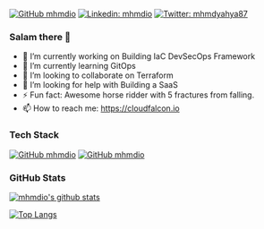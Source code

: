 [![GitHub mhmdio](https://img.shields.io/badge/GitHub-100000?style=for-the-badge&logo=github&logoColor=white)](https://github.com/mhmdio)
[![Linkedin: mhmdio](https://img.shields.io/badge/LinkedIn-0077B5?style=for-the-badge&logo=linkedin&logoColor=white&link=https://www.linkedin.com/in/mhmdio/)](https://www.linkedin.com/in/mhmdio/)
[![Twitter: mhmdyahya87](https://img.shields.io/badge/Twitter-1DA1F2?style=for-the-badge&logo=twitter&logoColor=white)](https://twitter.com/mhmdyahya87)

### Salam there 👋

- 🔭 I’m currently working on Building IaC DevSecOps Framework
- 🌱 I’m currently learning GitOps
- 👯 I’m looking to collaborate on Terraform 
- 🤔 I’m looking for help with Building a SaaS
- ⚡ Fun fact: Awesome horse ridder with 5 fractures from falling.
- 📫 How to reach me: https://cloudfalcon.io

### Tech Stack

[![GitHub mhmdio](https://img.shields.io/badge/Amazon_AWS-FF9900?style=for-the-badge&logo=amazonaws&logoColor=white)](https://aws.amazon.com/)
[![GitHub mhmdio](https://img.shields.io/badge/Terraform-7B42BC?style=for-the-badge&logo=terraform&logoColor=white)](https://terraform.io)

### GitHub Stats

[![mhmdio's github stats](https://github-readme-stats.vercel.app/api?username=mhmdio&show_icons=true)](https://github.com/anuraghazra/github-readme-stats)

[![Top Langs](https://github-readme-stats.vercel.app/api/top-langs/?username=mhmdio&layout=compact)](https://github.com/anuraghazra/github-readme-stats)
